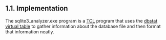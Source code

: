 ## 1\.1\. Implementation



The sqlite3\_analyzer.exe program is a
[TCL](http://www.tcl.tk/) program that uses the [dbstat virtual table](dbstat.html)
to gather information about the database file and then format that
information neatly.



